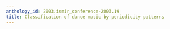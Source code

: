 ```yaml
---
anthology_id: 2003.ismir_conference-2003.19
title: Classification of dance music by periodicity patterns
---
```

